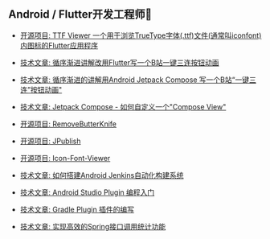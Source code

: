 ## Android / Flutter开发工程师🐬

- [开源项目: TTF Viewer 一个用于浏览TrueType字体(.ttf)文件(通常叫iconfont)内图标的Flutter应用程序](https://github.com/Joehaivo/ttf_viewer)

- [技术文章: 循序渐进讲解改用Flutter写一个B站一键三连按钮动画 ](https://juejin.cn/post/7185067737558761532)

- [技术文章: 循序渐进的讲解用Android Jetpack Compose 写一个B站“一键三连”按钮动画" ](https://juejin.cn/post/7183941776191782971)

- [技术文章: Jetpack Compose - 如何自定义一个"Compose View" ](https://juejin.cn/post/7126879728522231845)

- [开源项目: RemoveButterKnife](https://juejin.cn/post/7120540988421963806)

- [开源项目: JPublish](https://juejin.cn/post/7086744279250370568)

- [开源项目: Icon-Font-Viewer](https://juejin.cn/post/7045652105570287647)

- [技术文章: 如何搭建Android Jenkins自动化构建系统](https://juejin.cn/post/7005102089273606152)

- [技术文章: Android Studio Plugin 编程入门](https://juejin.cn/post/6983961251214786591)

- [技术文章: Gradle Plugin 插件的编写](https://juejin.cn/post/6948626628637360135)

- [技术文章: 实现高效的Spring接口调用统计功能](https://juejin.cn/post/6930786049874624520)


<!--
**Joehaivo/Joehaivo** is a ✨ _special_ ✨ repository because its `README.md` (this file) appears on your GitHub profile.

Here are some ideas to get you started:

- 🔭 I’m currently working on ...
- 🌱 I’m currently learning ...
- 👯 I’m looking to collaborate on ...
- 🤔 I’m looking for help with ...
- 💬 Ask me about ...
- 📫 How to reach me: ...
- 😄 Pronouns: ...
- ⚡ Fun fact: ...
-->
